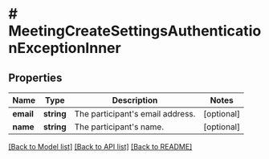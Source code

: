 # # MeetingCreateSettingsAuthenticationExceptionInner

## Properties

Name | Type | Description | Notes
------------ | ------------- | ------------- | -------------
**email** | **string** | The participant&#39;s email address. | [optional]
**name** | **string** | The participant&#39;s name. | [optional]

[[Back to Model list]](../../README.md#models) [[Back to API list]](../../README.md#endpoints) [[Back to README]](../../README.md)
